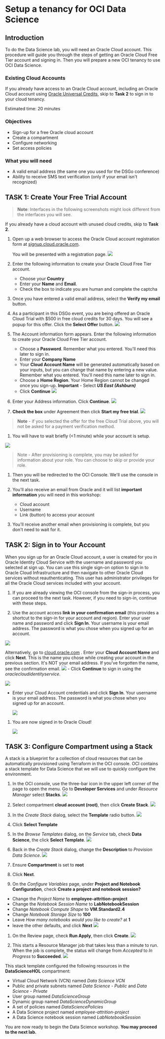 # Setup a tenancy for OCI Data Science

## Introduction
To do the Data Science lab, you will need an Oracle Cloud account. This procedure will guide you through the steps of getting an Oracle Cloud Free Tier account and signing in. Then you will prepare a new OCI tenancy to use OCI Data Science.

### Existing Cloud Accounts
If you already have access to an Oracle Cloud account, including an Oracle Cloud account using [Oracle Universal Credits](https://docs.oracle.com/en/cloud/get-started/subscriptions-cloud/csgsg/universal-credits.html), skip to **Task 2** to sign in to your cloud tenancy.

Estimated time: 20 minutes

### Objectives
* Sign-up for a free Oracle cloud account
* Create a compartment
* Configure networking
* Set access policies

### What you will need
* A valid email address (the same one you used for the DSGo conference)
* Ability to receive SMS text verification (only if your email isn't recognized)

## **TASK 1:** Create Your Free Trial Account
> **Note**: Interfaces in the following screenshots might look different from the interfaces you will see.

If you already have a cloud account with unused cloud credits, skip to **Task 2**.

1. Open up a web browser to access the Oracle Cloud account registration form at [signup.cloud.oracle.com](https://signup.cloud.oracle.com).

   You will be presented with a registration page.
    ![](images/cloud-infrastructure.png " ")
1.  Enter the following information to create your Oracle Cloud Free Tier account.
    * Choose your **Country**
    * Enter your **Name** and **Email**.
    * Check the box to indicate you are human and complete the captcha

1. Once you have entered a valid email address, select the **Verify my email** button.

1. As a participant in this DSGo event, you are being offered an Oracle Cloud Trial with $500 in free cloud credits for 30 days. You will see a popup for this offer. Click the **Select Offer** button.
    ![](images/special-offer.png)

1. The Account information form appears. Enter the following information to create your Oracle Cloud Free Tier account.
    - Choose a **Password**. Remember what you entered. You'll need this later to sign in.
    - Enter your **Company Name**
    - Your **Cloud Account Name** will be generated automatically based on your inputs, but you can change that name by entering a new value. Remember what you entered. You'll need this name later to sign in.
    - Choose a **Home Region**. Your Home Region cannot be changed once you sign-up. **Important** - Select ***US East (Ashburn)***
    - Click **Continue**
    ![](images/account-info.png " ")

1.  Enter your Address information.  Click **Continue**.
  ![](images/free-tier-address.png " ")

1. **Check the box** under Agreement then click **Start my free trial**.
  ![](images/free-tier-agreement.png " ")

  > **Note** - if you selected the offer for the free Cloud Trial above, you will not be asked for a payment verification method.

1. You will have to wait briefly (<1 minute) while your account is setup.

  ![](images/setup-wait.png " ")

  > Note - After provisioning is complete, you may be asked for information about your role. You can choose to skip or provide your role.

1. Then you will be redirected to the OCI Console. We'll use the console in the next task.

1. You'll also receive an email from Oracle and it will list **important information** you will need in this workshop:
   - Cloud account
   - Username
   - Link (button) to access your account

1. You'll receive another email when provisioning is complete, but you don't need to wait for it.


## **TASK 2:** Sign in to Your Account
When you sign up for an Oracle Cloud account, a user is created for you in Oracle Identity Cloud Service with the username and password you selected at sign up. You can use this single sign-on option to sign in to Oracle Cloud Infrastructure and then navigate to other Oracle Cloud services without reauthenticating. This user has administrator privileges for all the Oracle Cloud services included with your account.

1. If you are already viewing the OCI console from the sign-in process, you can proceed to the next task. However, if you need to sign-in, continue with these steps.

1. Use the account access **link in your confirmation email** (this provides a shortcut to the sign-in for your account and region).  Enter your user name and password and click **Sign In**. Your username is your email address. The password is what you chose when you signed up for an account.

  ![](images/direct-sign-in.png)

  Alternatively, go to [cloud.oracle.com](https://cloud.oracle.com) . Enter your **Cloud Account Name** and click **Next**. This is the name you chose while creating your account in the previous section. It's NOT your email address. If you've forgotten the name, see the confirmation email.
    ![](images/cloud-oracle.png " ")
    - Click **Continue** to sign in using the *oraclecloudidentityservice*.

   ![](images/cloud-login-tenant-single-sigon.png " ")

   - Enter your Cloud Account credentials and click **Sign In**. Your username is your email address. The password is what you chose when you signed up for an account.

     ![](images/oci-signin-single-signon.png " ")

1. You are now signed in to Oracle Cloud!

    ![](images/oci-console-home-page.png " ")

## **TASK 3:** Configure Compartment using a Stack
A stack is a blueprint for a collection of cloud resources that can be automatically provisioned using Terraform in the OCI console. OCI contains a stack template for Data Science that we will use to quickly configure the environment.

1. In the OCI console, use the three-bar icon in the upper left corner of the page to open the menu. Go to **Developer Services** and under *Resource Manager* select **Stacks**.
  ![](images/console-stacks.png)

1. Select compartment **cloud account (root)**, then click **Create Stack**.
  ![](images/create-stack-compartment.png)

1. In the *Create Stack* dialog, select the **Template** radio button.
  ![](images/create-stack-info.png)

1. Click **Select Template**

1. In the *Browse Templates* dialog, on the *Service* tab, check **Data Science**, the click **Select Template**.
  ![](images/browse-templates.png)

1. Back in the *Create Stack* dialog, change the **Description** to *Provision Data Science*.
  ![](images/create-stack-info.png)

1. Ensure **Compartment** is set to **root**

1. Click **Next**.

1. On the *Configure Variables* page, under **Project and Notebook Configuration**, check **Create a project and notebook session?**

  - Change the *Project Name* to **employee-attrition-project**
  - Change the *Notebook Session Name* to **LabNotebookSession**
  - Change *Notebook Compute Shape* to **VM.Standard2.4**
  - Change *Notebook Storage Size* to **100**
  - Leave *How many notebooks would you like to create?* at **1**
  - leave the other defaults, and click **Next**
    ![](images/stack-project-notebook-config.png)

1. On the Review page, check **Run Apply**, then click **Create**.
  ![](images/create-stack-review.png)

1. This starts a Resource Manager job that takes less than a minute to run. When the job is complete, the status will change from *Accepted* to *In Progress* to **Succeeded**.
  ![](images/resource-manager-succeeded.png)

This stack template configured the following resources in the **DataScienceHOL** compartment:
* Virtual Cloud Network (VCN) named *Data Science VCN*
* Public and private subnets named *Data Science - Public* and *Data Science - Private*
* User group named *DataScienceGroup*
* Dynamic group named *DataScienceDynamicGroup*
* A set of policies named *DataSciencePolicies*
* A Data Science project named *employee-attrition-project*
* A Data Science notebook session named *LabNotebookSession*


You are now ready to begin the Data Science workshop. **You may proceed to the next lab.**
